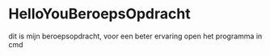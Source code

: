 # HelloYouBeroepsOpdracht

dit is mijn beroepsopdracht, voor een beter ervaring open het programma in cmd